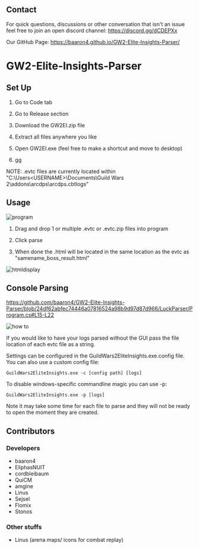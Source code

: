 ## Contact
For quick questions, discussions or other conversation that isn't an issue feel free to join an open discord channel: 
https://discord.gg/dCDEPXx

Our GitHub Page: https://baaron4.github.io/GW2-Elite-Insights-Parser/ 

# GW2-Elite-Insights-Parser
## Set Up

1. Go to Code tab

2. Go to Release section

3. Download the GW2EI.zip file

4. Extract all files anywhere you like

5. Open GW2EI.exe (feel free to make a shortcut and move to desktop)

6. gg

NOTE: .evtc files are currently located within "C:\Users\<USERNAME>\Documents\Guild Wars 2\addons\arcdps\arcdps.cbtlogs"
## Usage
![program](https://user-images.githubusercontent.com/30677999/38950127-284f2d10-430a-11e8-937b-67a325a2a296.PNG)

1. Drag and drop 1 or multiple .evtc or .evtc.zip files into program

2. Click parse

3. When done the .html will be located in the same location as the evtc as "samename_boss_result.html"

![htmldisplay](https://user-images.githubusercontent.com/30677999/38950250-816c559e-430a-11e8-8159-1cf073a5fa44.PNG)

## Console Parsing

https://github.com/baaron4/GW2-Elite-Insights-Parser/blob/24df62abfec74446a07816524a98b9d97d87d966/LuckParser/Program.cs#L15-L22

![how to](https://user-images.githubusercontent.com/30677999/40148954-6ec9215a-5936-11e8-94ad-d2520e7c4539.PNG)

If you would like to have your logs parsed without the GUI pass the file location of each evtc file as a string. 

Settings can be configured in the GuildWars2EliteInsights.exe.config file. You can also use a custom config file:

```
GuildWars2EliteInsights.exe -c [config path] [logs]
```

To disable windows-specific commandline magic you can use -p:

```
GuildWars2EliteInsights.exe -p [logs]
```

Note it may take some time for each file to parse and they will not be ready to open the moment they are created.

## Contributors
### Developers
- baaron4
- EliphasNUIT
- cordbleibaum
- QuiCM
- amgine
- Linus
- Sejsel
- Flomix
- Stonos

### Other stuffs
- Linus (arena maps/ icons for combat replay)


